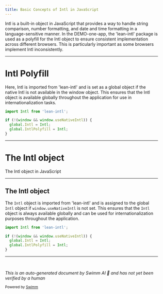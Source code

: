 ```yaml
---
title: Basic Concepts of Intl in JavaScript
---
```

Intl is a built-in object in JavaScript that provides a way to handle string comparison, number formatting, and date and time formatting in a language-sensitive manner. In the DEMO-one-app, the 'lean-intl' package is used as a polyfill for the Intl object to ensure consistent implementation across different browsers. This is particularly important as some browsers implement Intl inconsistently.

<SwmSnippet path="/src/client/polyfill/Intl.js" line="20">

---

# Intl Polyfill

Here, Intl is imported from 'lean-intl' and is set as a global object if the native Intl is not available in the window object. This ensures that the Intl object is available globally throughout the application for use in internationalization tasks.

```javascript
import Intl from 'lean-intl';

if (!(window && window.useNativeIntl)) {
  global.Intl = Intl;
  global.IntlPolyfill = Intl;
}
```

---

</SwmSnippet>

# The Intl object

The Intl object in JavaScript

<SwmSnippet path="/src/client/polyfill/Intl.js" line="20">

---

## The Intl object

The `Intl` object is imported from 'lean-intl' and is assigned to the global `Intl` object if `window.useNativeIntl` is not set. This ensures that the `Intl` object is always available globally and can be used for internationalization purposes throughout the application.

```javascript
import Intl from 'lean-intl';

if (!(window && window.useNativeIntl)) {
  global.Intl = Intl;
  global.IntlPolyfill = Intl;
}
```

---

</SwmSnippet>

&nbsp;

*This is an auto-generated document by Swimm AI 🌊 and has not yet been verified by a human*

<SwmMeta version="3.0.0" repo-id="Z2l0aHViJTNBJTNBREVNTy1vbmUtYXBwJTNBJTNBZ2lsYWRuYXZvdA==" repo-name="DEMO-one-app" doc-type="overview"><sup>Powered by [Swimm](/)</sup></SwmMeta>
